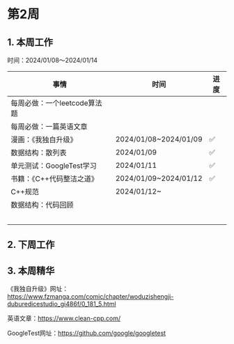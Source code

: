 # 第2周

## 1. 本周工作

时间：2024/01/08～2024/01/14

| 事情                         | 时间                  | 进度 |
| ---------------------------- | --------------------- | ---- |
| 每周必做：一个leetcode算法题 |                       |      |
| 每周必做：一篇英语文章       |                       |      |
| 漫画：《我独自升级》         | 2024/01/08~2024/01/09 | ✅    |
| 数据结构：散列表             | 2024/01/09            | ✅    |
| 单元测试：GoogleTest学习     | 2024/01/11            | ✅    |
| 书籍：《C++代码整洁之道》    | 2024/01/09~2024/01/12 | ✅    |
| C++规范                      | 2024/01/12~           |      |
| 数据结构：代码回顾           |                       |      |
|                              |                       |      |
|                              |                       |      |
|                              |                       |      |
|                              |                       |      |
|                              |                       |      |

## 2. 下周工作

## 3. 本周精华

《我独自升级》网址：https://www.fzmanga.com/comic/chapter/woduzishengji-duburedicestudio_gi486f/0_181_5.html

英语文章：https://www.clean-cpp.com/

GoogleTest网址：https://github.com/google/googletest

